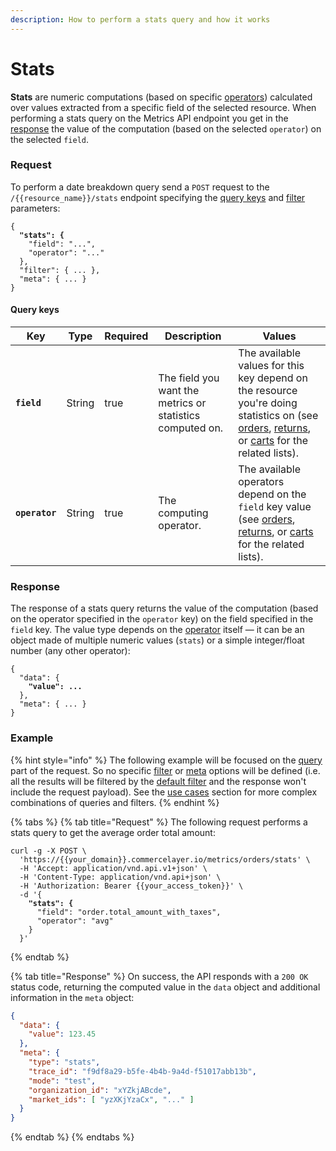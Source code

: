 ```yaml
---
description: How to perform a stats query and how it works
---
```


# Stats

**Stats** are numeric computations (based on specific [operators](./#query-operators)) calculated over values extracted from a specific field of the selected resource. When performing a stats query on the Metrics API endpoint you get in the [response](stats.md#response) the value of the computation (based on the selected `operator`) on the selected `field`.

### Request

To perform a date breakdown query send a `POST` request to the `/{{resource_name}}/stats` endpoint specifying the [query keys](stats.md#query-keys) and [filter](../filters.md) parameters:

<pre class="language-json"><code class="lang-json">{
<strong>  "stats": {
</strong>    "field": "...",
    "operator": "..."
  },
  "filter": { ... },
  "meta": { ... }
}
</code></pre>

#### Query keys

<table><thead><tr><th>Key</th><th>Type</th><th data-type="checkbox">Required</th><th>Description</th><th>Values</th></tr></thead><tbody><tr><td><strong><code>field</code></strong></td><td>String</td><td>true</td><td>The field you want the metrics or statistics computed on.</td><td>The available values for this key depend on the resource you're doing statistics on (see <a href="https://app.gitbook.com/s/lhTYC557IzGiJNS84RKD/resources/orders/stats#operators-and-field-values">orders</a>, <a href="https://app.gitbook.com/s/lhTYC557IzGiJNS84RKD/resources/returns/stats#operators-and-field-values">returns</a>, or <a href="https://app.gitbook.com/s/lhTYC557IzGiJNS84RKD/resources/carts/stats#operators-and-field-values">carts</a> for the related lists).</td></tr><tr><td><strong><code>operator</code></strong></td><td>String</td><td>true</td><td>The computing operator.</td><td>The available operators depend on the <code>field</code> key value (see <a href="https://app.gitbook.com/s/lhTYC557IzGiJNS84RKD/resources/orders/stats#operators-and-field-values">orders</a>, <a href="https://app.gitbook.com/s/lhTYC557IzGiJNS84RKD/resources/returns/stats#operators-and-field-values">returns</a>, or <a href="https://app.gitbook.com/s/lhTYC557IzGiJNS84RKD/resources/carts/stats#operators-and-field-values">carts</a> for the related lists).</td></tr></tbody></table>

### Response

The response of a stats query returns the value of the computation (based on the operator specified in the `operator` key) on the field specified in the `field` key. The value type depends on the [operator](./#query-operators) itself — it can be an object made of multiple numeric values (`stats`) or a simple integer/float number (any other operator):

<pre class="language-json"><code class="lang-json">{
  "data": {
<strong>    "value": ...
</strong>  },
  "meta": { ... }
}
</code></pre>

### Example

{% hint style="info" %}
The following example will be focused on the [query](../api-specification.md#query) part of the request. So no specific [filter](../api-specification.md#filter) or [meta](../api-specification.md#meta) options will be defined (i.e. all the results will be filtered by the [default filter](../filters.md#default-filter) and the response won't include the request payload). See the [use cases](../use-cases/) section for more complex combinations of queries and filters.
{% endhint %}

{% tabs %}
{% tab title="Request" %}
The following request performs a stats query to get the average order total amount:

<pre class="language-sh"><code class="lang-sh">curl -g -X POST \
  'https://{{your_domain}}.commercelayer.io/metrics/orders/stats' \
  -H 'Accept: application/vnd.api.v1+json' \
  -H 'Content-Type: application/vnd.api+json' \
  -H 'Authorization: Bearer {{your_access_token}}' \
  -d '{
<strong>    "stats": {
</strong>      "field": "order.total_amount_with_taxes",
      "operator": "avg"
    }
  }'
</code></pre>
{% endtab %}

{% tab title="Response" %}
On success, the API responds with a `200 OK` status code, returning the computed value in the `data` object and additional information in the `meta` object:

```json
{
  "data": {
    "value": 123.45
  },
  "meta": {
    "type": "stats",
    "trace_id": "f9df8a29-b5fe-4b4b-9a4d-f51017abb13b",
    "mode": "test",
    "organization_id": "xYZkjABcde",
    "market_ids": [ "yzXKjYzaCx", "..." ]
  }
}
```
{% endtab %}
{% endtabs %}